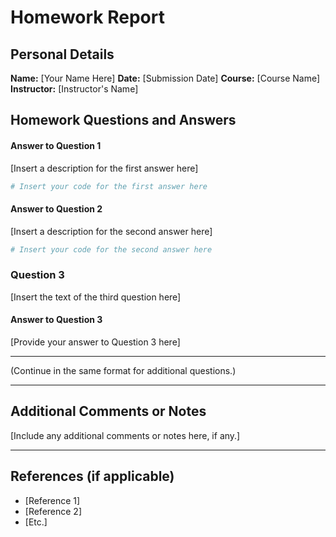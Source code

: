 # Homework Report

## Personal Details
**Name:** [Your Name Here]
**Date:** [Submission Date]
**Course:** [Course Name]
**Instructor:** [Instructor's Name]

## Homework Questions and Answers

#### Answer to Question 1
[Insert a description for the first answer here]

```python
# Insert your code for the first answer here
```

#### Answer to Question 2
[Insert a description for the second answer here]

```python
# Insert your code for the second answer here
```

### Question 3

[Insert the text of the third question here]

#### Answer to Question 3

[Provide your answer to Question 3 here]

---

(Continue in the same format for additional questions.)

---

## Additional Comments or Notes

[Include any additional comments or notes here, if any.]

---

## References (if applicable)

- [Reference 1]
- [Reference 2]
- [Etc.]
